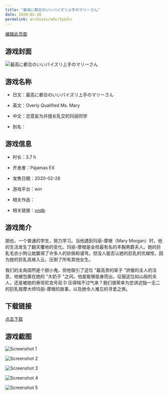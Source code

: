 ```yaml
---
title: "最高に都合のいいパイズリ上手のマリーさん"
date: 2020-02-28
permalink: archives/adv/3ye2n/
---
```

[编辑此页面](https://github.com/ACG-3/ADV3-source/blob/main/source/_posts/%E6%9C%80%E9%AB%98%E3%81%AB%E9%83%BD%E5%90%88%E3%81%AE%E3%81%84%E3%81%84%E3%83%91%E3%82%A4%E3%82%BA%E3%83%AA%E4%B8%8A%E6%89%8B%E3%81%AE%E3%83%9E%E3%83%AA%E3%83%BC%E3%81%95%E3%82%93.md)

## 游戏封面

![最高に都合のいいパイズリ上手のマリーさん](https://pan.timero.xyz/d/onedrive/img_lib_001/%E6%9C%80%E9%AB%98%E3%81%AB%E9%83%BD%E5%90%88%E3%81%AE%E3%81%84%E3%81%84%E3%83%91%E3%82%A4%E3%82%BA%E3%83%AA%E4%B8%8A%E6%89%8B%E3%81%AE%E3%83%9E%E3%83%AA%E3%83%BC%E3%81%95%E3%82%93_cover.avif)


## 游戏名称

- 日文：最高に都合のいいパイズリ上手のマリーさん
- 英文：Overly Qualified Ms. Mary
- 中文：恣意妄为并擅长乳交的玛丽同学

- 别名：


## 游戏信息

- 时长：3.7 h
- 开发者：Pajamas EX
- 发售日期：2020-02-28
- 游戏平台：win
- 相关作品：

- 相关链接：[vndb](https://vndb.org/v27368)


## 游戏简介

朋也，一个普通的学生，努力学习。当他遇到玛丽-摩根（Mary Morgan）时，他的生活发生了翻天覆地的变化。玛丽-摩根是全校最有名的丰胸男爵夫人。她的巨乳毛衣小狗让她赢得了许多人的钦佩和谩骂，但没人能否认她的巨乳的优越性，因为她的巨乳高耸入云，压倒了所有其他女生。

我们的主角固然是个胆小鬼，但他吸引了这位 "最高贵的架子 "骄傲的主人的注意，他被包裹在她的 "大奶子 "之间。他是能够挺身而出，征服这位如山般的夫人，还是被她的泰坦尼克号双 D 压得喘不过气来？我们很荣幸为您讲述独一无二的巨乳按摩大师玛丽-摩根的故事，以及她令人难忘的寻爱之旅。




## 下载链接

[点击下载](https://pan.timero.xyz/onedrive/adv_lib_001/%E6%9C%80%E9%AB%98%E3%81%AB%E9%83%BD%E5%90%88%E3%81%AE%E3%81%84%E3%81%84%E3%83%91%E3%82%A4%E3%82%BA%E3%83%AA%E4%B8%8A%E6%89%8B%E3%81%AE%E3%83%9E%E3%83%AA%E3%83%BC%E3%81%95%E3%82%93)


## 游戏截图


![Screenshot 1](https://pan.timero.xyz/d/onedrive/img_lib_001/%E6%9C%80%E9%AB%98%E3%81%AB%E9%83%BD%E5%90%88%E3%81%AE%E3%81%84%E3%81%84%E3%83%91%E3%82%A4%E3%82%BA%E3%83%AA%E4%B8%8A%E6%89%8B%E3%81%AE%E3%83%9E%E3%83%AA%E3%83%BC%E3%81%95%E3%82%93_Screenshot_1.avif)

![Screenshot 2](https://pan.timero.xyz/d/onedrive/img_lib_001/%E6%9C%80%E9%AB%98%E3%81%AB%E9%83%BD%E5%90%88%E3%81%AE%E3%81%84%E3%81%84%E3%83%91%E3%82%A4%E3%82%BA%E3%83%AA%E4%B8%8A%E6%89%8B%E3%81%AE%E3%83%9E%E3%83%AA%E3%83%BC%E3%81%95%E3%82%93_Screenshot_2.avif)

![Screenshot 3](https://pan.timero.xyz/d/onedrive/img_lib_001/%E6%9C%80%E9%AB%98%E3%81%AB%E9%83%BD%E5%90%88%E3%81%AE%E3%81%84%E3%81%84%E3%83%91%E3%82%A4%E3%82%BA%E3%83%AA%E4%B8%8A%E6%89%8B%E3%81%AE%E3%83%9E%E3%83%AA%E3%83%BC%E3%81%95%E3%82%93_Screenshot_3.avif)

![Screenshot 4](https://pan.timero.xyz/d/onedrive/img_lib_001/%E6%9C%80%E9%AB%98%E3%81%AB%E9%83%BD%E5%90%88%E3%81%AE%E3%81%84%E3%81%84%E3%83%91%E3%82%A4%E3%82%BA%E3%83%AA%E4%B8%8A%E6%89%8B%E3%81%AE%E3%83%9E%E3%83%AA%E3%83%BC%E3%81%95%E3%82%93_Screenshot_4.avif)

![Screenshot 5](https://pan.timero.xyz/d/onedrive/img_lib_001/%E6%9C%80%E9%AB%98%E3%81%AB%E9%83%BD%E5%90%88%E3%81%AE%E3%81%84%E3%81%84%E3%83%91%E3%82%A4%E3%82%BA%E3%83%AA%E4%B8%8A%E6%89%8B%E3%81%AE%E3%83%9E%E3%83%AA%E3%83%BC%E3%81%95%E3%82%93_Screenshot_5.avif)

